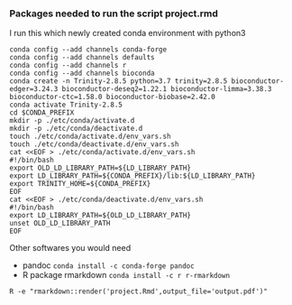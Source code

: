 ### Packages needed to run the script project.rmd  
I run this which newly created conda environment with python3
```
conda config --add channels conda-forge
conda config --add channels defaults
conda config --add channels r
conda config --add channels bioconda
conda create -n Trinity-2.8.5 python=3.7 trinity=2.8.5 bioconductor-edger=3.24.3 bioconductor-deseq2=1.22.1 bioconductor-limma=3.38.3 bioconductor-ctc=1.58.0 bioconductor-biobase=2.42.0
conda activate Trinity-2.8.5
cd $CONDA_PREFIX
mkdir -p ./etc/conda/activate.d
mkdir -p ./etc/conda/deactivate.d
touch ./etc/conda/activate.d/env_vars.sh
touch ./etc/conda/deactivate.d/env_vars.sh
cat <<EOF > ./etc/conda/activate.d/env_vars.sh
#!/bin/bash
export OLD_LD_LIBRARY_PATH=${LD_LIBRARY_PATH}
export LD_LIBRARY_PATH=${CONDA_PREFIX}/lib:${LD_LIBRARY_PATH}
export TRINITY_HOME=${CONDA_PREFIX}
EOF
cat <<EOF > ./etc/conda/deactivate.d/env_vars.sh
#!/bin/bash
export LD_LIBRARY_PATH=${OLD_LD_LIBRARY_PATH}
unset OLD_LD_LIBRARY_PATH
EOF

```
Other softwares you would need
- pandoc `conda install -c conda-forge pandoc`  
- R package rmarkdown `conda install -c r r-rmarkdown`    


```
R -e "rmarkdown::render('project.Rmd',output_file='output.pdf')"
```
